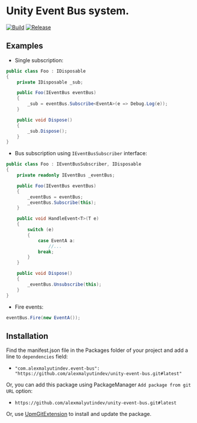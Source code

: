 Unity Event Bus system. 
==========

[![Build](https://github.com/alexmalyutindev/unity-event-bus/actions/workflows/upm-ci.yml/badge.svg)](https://github.com/alexmalyutindev/unity-event-bus/actions/workflows/upm-ci.yml)
[![Release](https://img.shields.io/github/v/release/alexmalyutindev/unity-event-bus)](https://github.com/alexmalyutindev/unity-event-bus/releases)

Examples
--------
- Single subscription:
```c#
public class Foo : IDisposable
{
    private IDisposable _sub;

    public Foo(IEventBus eventBus)
    {
        _sub = eventBus.Subscribe<EventA>(e => Debug.Log(e));
    }

    public void Dispose()
    {
        _sub.Dispose();
    }
}
```
- Bus subscription using `IEventBusSubscriber` interface:
```c#
public class Foo : IEventBusSubscriber, IDisposable
{
    private readonly IEventBus _eventBus;

    public Foo(IEventBus eventBus)
    {
        _eventBus = eventBus;
        _eventBus.Subscribe(this);
    }

    public void HandleEvent<T>(T e)
    {
        switch (e)
        {
            case EventA a:
                //...
            break;
        }
    }

    public void Dispose()
    {
        _eventBus.Unsubscribe(this);
    }
}
```
- Fire events:
```c#
eventBus.Fire(new EventA());
```
Installation
------------
Find the manifest.json file in the Packages folder of your project and add a line to `dependencies` field:

* `"com.alexmalyutindev.event-bus": "https://github.com/alexmalyutindev/unity-event-bus.git#latest"`

Or, you can add this package using PackageManager `Add package from git URL` option:

* `https://github.com/alexmalyutindev/unity-event-bus.git#latest`

Or, use [UpmGitExtension](https://github.com/mob-sakai/UpmGitExtension) to install and update the package.
